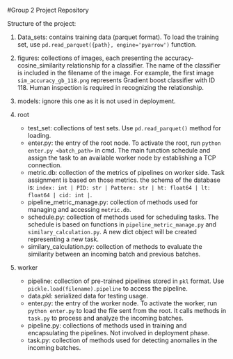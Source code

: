 #Group 2 Project Repository

Structure of the project:
1. Data_sets: contains training data (parquet format). To load the training set, use ```pd.read_parquet({path}, engine='pyarrow')``` function.

2. figures: collections of images, each presenting the accuracy-cosine_similarity relationship for a classifier. The name of the classifier is included in the filename of the image. For example, the first image ```sim_accuracy_gb_118.png``` represents Gradient boost classifier with ID 118. Human inspection is required in recognizing the relationship.

3. models: ignore this one as it is not used in deployment.

4. root
    - test_set: collections of test sets. Use ```pd.read_parquet()``` method for loading.
    - enter.py: the entry of the root node. To activate the root, run ```python enter.py <batch_path>``` in cmd. The main function schedule and assign the task to an available worker node by establishing a TCP connection.
    - metric.db: collection of the metrics of pipelines on worker side. Task assignment is based on those metrics. the schema of the database is: ```index: int | PID: str | Pattern: str | ht: float64 | lt: float64 | cid: int |```. 
    - pipeline_metric_manage.py: collection of methods used for managing and accessing  ```metric.db```. 
    - schedule.py: collection of methods used for scheduling tasks. The schedule is based on functions in ```pipeline_metric_manage.py``` and ```similary_calculation.py```. A new dict object will be created representing a new task. 
    - similary_calculation.py: collection of methods to evaluate the similarity between an incoming batch and previous batches.

5. worker
    - pipeline: collection of pre-trained pipelines stored in ```pkl``` format. Use ```pickle.load(filename).pipeline``` to access the pipeline.
    - data.pkl: serialized data for testing usage.
    - enter.py: the entry of the worker node. To activate the worker, run ```python enter.py``` to load the file sent from the root. It calls methods in ```task.py``` to process and analyze the incoming batches.
    - pipeline.py: collections of methods used in training and encapsulating the pipelines. Not involved in deployment phase.
    - task.py: collection of methods used for detecting anomalies in the incoming batches.
